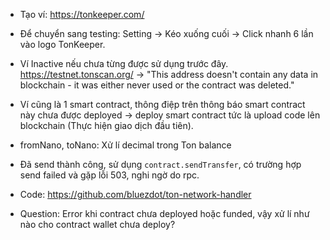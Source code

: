 - Tạo ví: https://tonkeeper.com/
- Để chuyển sang testing: Setting -> Kéo xuống cuối -> Click nhanh 6 lần vào logo TonKeeper.

- Ví Inactive nếu chưa từng được sử dụng trước đây. https://testnet.tonscan.org/ -> "This address doesn't contain any data in blockchain - it was either never used or the contract was deleted."
- Ví cũng là 1 smart contract, thông điệp trên thông báo smart contract này chưa được deployed -> deploy smart contract tức là upload code lên blockchain (Thực hiện giao dịch đầu tiên).
- fromNano, toNano: Xử lí decimal trong Ton balance
- Đã send thành công, sử dụng `contract.sendTransfer`, có trường hợp send failed và gặp lỗi 503, nghi ngờ do rpc.

- Code: https://github.com/bluezdot/ton-network-handler
- Question: Error khi contract chưa deployed hoặc funded, vậy xử lí như nào cho contract wallet chưa deploy?